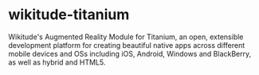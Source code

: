 wikitude-titanium
=================

Wikitude's Augmented Reality Module for Titanium, an open, extensible development platform for creating beautiful native apps across different mobile devices and OSs including iOS, Android, Windows and BlackBerry, as well as hybrid and HTML5.